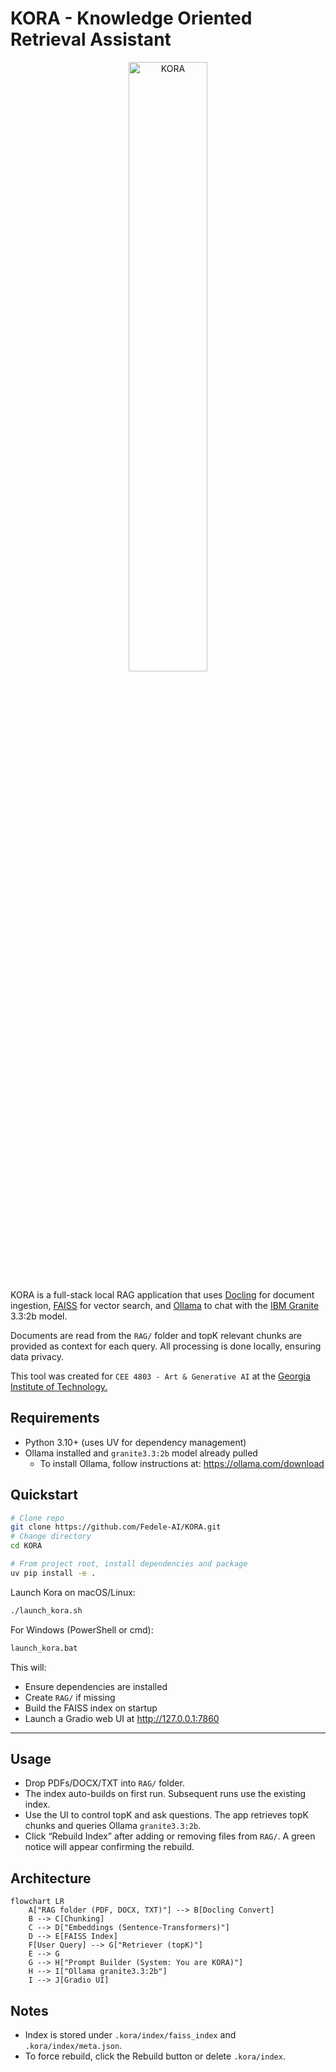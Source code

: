 # KORA - Knowledge Oriented Retrieval Assistant

<div align="center">

<img width=50% alt="KORA" src="https://github.com/user-attachments/assets/ef94d0c0-ea4a-49de-ac25-e2523bc0fe3d" />


</div>

KORA is a full-stack local RAG application that uses [Docling](https://github.com/docling-project/docling) for document ingestion, [FAISS](https://github.com/facebookresearch/faiss) for vector search, and [Ollama](https://ollama.com/) to chat with the [IBM Granite](https://www.ibm.com/granite) 3.3:2b model. 

Documents are read from the `RAG/` folder and topK relevant chunks are provided as context for each query. All processing is done locally, ensuring data privacy.

This tool was created for `CEE 4803 - Art & Generative AI` at the [Georgia Institute of Technology.](https://www.gatech.edu/)

## Requirements
- Python 3.10+ (uses UV for dependency management)
- Ollama installed and `granite3.3:2b` model already pulled
    - To install Ollama, follow instructions at: https://ollama.com/download

## Quickstart
```bash
# Clone repo
git clone https://github.com/Fedele-AI/KORA.git
# Change directory
cd KORA
```

```bash
# From project root, install dependencies and package
uv pip install -e .
```

Launch Kora on macOS/Linux:
```bash
./launch_kora.sh
```

For Windows (PowerShell or cmd):
```bash
launch_kora.bat
```

This will:
- Ensure dependencies are installed
- Create `RAG/` if missing
- Build the FAISS index on startup
- Launch a Gradio web UI at http://127.0.0.1:7860

---

## Usage
- Drop PDFs/DOCX/TXT into `RAG/` folder.
- The index auto-builds on first run. Subsequent runs use the existing index.
- Use the UI to control topK and ask questions. The app retrieves topK chunks and queries Ollama `granite3.3:2b`.
- Click “Rebuild Index” after adding or removing files from `RAG/`. A green notice will appear confirming the rebuild.

## Architecture
```mermaid
flowchart LR
    A["RAG folder (PDF, DOCX, TXT)"] --> B[Docling Convert]
    B --> C[Chunking]
    C --> D["Embeddings (Sentence-Transformers)"]
    D --> E[FAISS Index]
    F[User Query] --> G["Retriever (topK)"]
    E --> G
    G --> H["Prompt Builder (System: You are KORA)"]
    H --> I["Ollama granite3.3:2b"]
    I --> J[Gradio UI]
```

## Notes
- Index is stored under `.kora/index/faiss_index` and `.kora/index/meta.json`.
- To force rebuild, click the Rebuild button or delete `.kora/index`.

